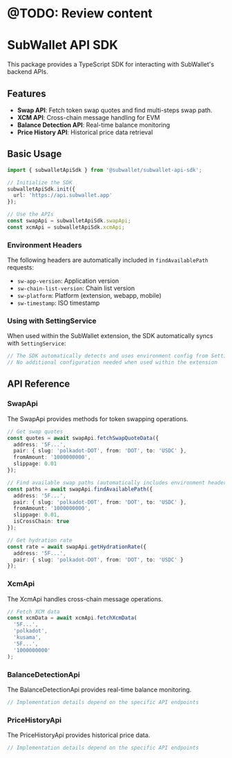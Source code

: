 # @TODO: Review content
# SubWallet API SDK

This package provides a TypeScript SDK for interacting with SubWallet's backend APIs.

## Features

- **Swap API**: Fetch token swap quotes and find multi-steps swap path.
- **XCM API**: Cross-chain message handling for EVM
- **Balance Detection API**: Real-time balance monitoring
- **Price History API**: Historical price data retrieval

## Basic Usage

```typescript
import { subwalletApiSdk } from '@subwallet/subwallet-api-sdk';

// Initialize the SDK
subwalletApiSdk.init({
  url: 'https://api.subwallet.app'
});

// Use the APIs
const swapApi = subwalletApiSdk.swapApi;
const xcmApi = subwalletApiSdk.xcmApi;
```

### Environment Headers

The following headers are automatically included in `findAvailablePath` requests:

- `sw-app-version`: Application version
- `sw-chain-list-version`: Chain list version
- `sw-platform`: Platform (extension, webapp, mobile)
- `sw-timestamp`: ISO timestamp


### Using with SettingService

When used within the SubWallet extension, the SDK automatically syncs with `SettingService`:

```typescript
// The SDK automatically detects and uses environment config from SettingService
// No additional configuration needed when used within the extension
```

## API Reference

### SwapApi

The SwapApi provides methods for token swapping operations.

```typescript
// Get swap quotes
const quotes = await swapApi.fetchSwapQuoteData({
  address: '5F...',
  pair: { slug: 'polkadot-DOT', from: 'DOT', to: 'USDC' },
  fromAmount: '1000000000',
  slippage: 0.01
});

// Find available swap paths (automatically includes environment headers)
const paths = await swapApi.findAvailablePath({
  address: '5F...',
  pair: { slug: 'polkadot-DOT', from: 'DOT', to: 'USDC' },
  fromAmount: '1000000000',
  slippage: 0.01,
  isCrossChain: true
});

// Get hydration rate
const rate = await swapApi.getHydrationRate({
  address: '5F...',
  pair: { slug: 'polkadot-DOT', from: 'DOT', to: 'USDC' }
});
```

### XcmApi

The XcmApi handles cross-chain message operations.

```typescript
// Fetch XCM data
const xcmData = await xcmApi.fetchXcmData(
  '5F...',
  'polkadot',
  'kusama',
  '5F...',
  '1000000000'
);
```

### BalanceDetectionApi

The BalanceDetectionApi provides real-time balance monitoring.

```typescript
// Implementation details depend on the specific API endpoints
```

### PriceHistoryApi

The PriceHistoryApi provides historical price data.

```typescript
// Implementation details depend on the specific API endpoints
```
